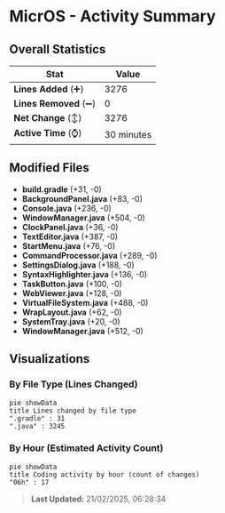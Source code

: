 # MicrOS - Activity Summary 

## Overall Statistics

| Stat                   | Value                                                             |
| ---------------------- | ----------------------------------------------------------------- |
| **Lines Added** (➕)   | 3276                                          |
| **Lines Removed** (➖) | 0                                        |
| **Net Change** (↕)    | 3276                |
| **Active Time** (⌚)   | 30 minutes |


## Modified Files
- **build.gradle** (+31, -0)
- **BackgroundPanel.java** (+83, -0)
- **Console.java** (+236, -0)
- **WindowManager.java** (+504, -0)
- **ClockPanel.java** (+36, -0)
- **TextEditor.java** (+387, -0)
- **StartMenu.java** (+76, -0)
- **CommandProcessor.java** (+289, -0)
- **SettingsDialog.java** (+188, -0)
- **SyntaxHighlighter.java** (+136, -0)
- **TaskButton.java** (+100, -0)
- **WebViewer.java** (+128, -0)
- **VirtualFileSystem.java** (+488, -0)
- **WrapLayout.java** (+62, -0)
- **SystemTray.java** (+20, -0)
- **WindowManager.java** (+512, -0)

## Visualizations

### By File Type (Lines Changed)

```mermaid
pie showData
title Lines changed by file type
".gradle" : 31
".java" : 3245
```

### By Hour (Estimated Activity Count)

```mermaid
pie showData
title Coding activity by hour (count of changes)
"06h" : 17
```


> **Last Updated:** 21/02/2025, 06:28:34